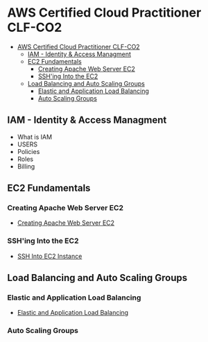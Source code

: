 # AWS Certified Cloud Practitioner CLF-CO2

- [AWS Certified Cloud Practitioner CLF-CO2](#aws-certified-cloud-practitioner-clf-co2)
  - [IAM - Identity \& Access Managment](#iam---identity--access-managment)
  - [EC2 Fundamentals](#ec2-fundamentals)
    - [Creating Apache Web Server EC2](#creating-apache-web-server-ec2)
    - [SSH'ing Into the EC2](#sshing-into-the-ec2)
  - [Load Balancing and Auto Scaling Groups](#load-balancing-and-auto-scaling-groups)
    - [Elastic and Application Load Balancing](#elastic-and-application-load-balancing)
    - [Auto Scaling Groups](#auto-scaling-groups)


## IAM - Identity & Access Managment
 - What is IAM
 - USERS
 - Policies
 - Roles
 - Billing

## EC2 Fundamentals
  ### Creating Apache Web Server EC2
  - [Creating Apache Web Server EC2](ec2-fundamentals/AWS-AMI-Apache-Server)
  ### SSH'ing Into the EC2
  - [SSH Into EC2 Instance](ec2-fundamentals/SSH-Into-EC2)
  

## Load Balancing and Auto Scaling Groups
  ### Elastic and Application Load Balancing
  - [Elastic and Application Load Balancing](Elastic-Load-Balancing-and-Auto-Scaling-Groups/Elastic-and-Application-Load-Balancing-ELB-&-ALB)

  ### Auto Scaling Groups
